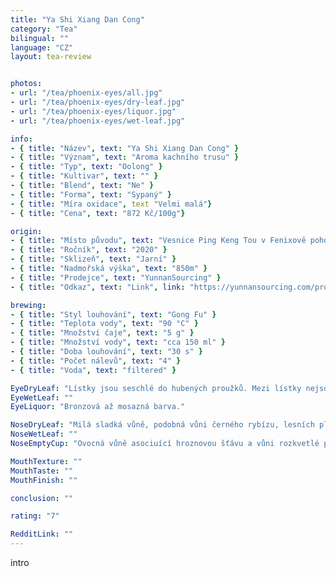 ```yaml
---
title: "Ya Shi Xiang Dan Cong"
category: "Tea"
bilingual: ""
language: "CZ"
layout: tea-review


photos:
- url: "/tea/phoenix-eyes/all.jpg"
- url: "/tea/phoenix-eyes/dry-leaf.jpg"
- url: "/tea/phoenix-eyes/liquor.jpg"
- url: "/tea/phoenix-eyes/wet-leaf.jpg"

info:
- { title: "Název", text: "Ya Shi Xiang Dan Cong" }
- { title: "Význam", text: "Aroma kachního trusu" }
- { title: "Typ", text: "Oolong" }
- { title: "Kultivar", text: "" }
- { title: "Blend", text: "Ne" }
- { title: "Forma", text: "Sypaný" }
- { title: "Míra oxidace", text "Velmi malá"}
- { title: "Cena", text: "872 Kč/100g"}

origin:
- { title: "Místo původu", text: "Vesnice Ping Keng Tou v Fenixově pohoří za hranicí provincie Guangdong" }
- { title: "Ročník", text: "2020" }
- { title: "Sklizeň", text: "Jarní" }
- { title: "Nadmořská výška", text: "850m" }
- { title: "Prodejce", text: "YunnanSourcing" }
- { title: "Odkaz", text: "Link", link: "https://yunnansourcing.com/products/king-of-duck-shit-aroma-dan-cong-oolong-tea" }

brewing:
- { title: "Styl louhování", text: "Gong Fu" }
- { title: "Teplota vody", text: "90 °C" }
- { title: "Množství čaje", text: "5 g" }
- { title: "Množství vody", text: "cca 150 ml" }
- { title: "Doba louhování", text: "30 s" }
- { title: "Počet nálevů", text: "4" }
- { title: "Voda", text: "filtered" }

EyeDryLeaf: "Lístky jsou seschlé do hubených proužků. Mezi lístky nejsou žádné větvičky. Lístky jsou sametově černé s občasným tmavě hnědým žilkováním."
EyeWetLeaf: ""
EyeLiquor: "Bronzová až mosazná barva."

NoseDryLeaf: "Milá sladká vůně, podobná vůni černého rybízu, lesních plodů, brusinek a cukrové vaty. "
NoseWetLeaf: ""
NoseEmptyCup: "Ovocná vůně asociuící hroznovou šťávu a vůni rozkvetlé pivoňky."

MouthTexture: ""
MouthTaste: ""
MouthFinish: ""

conclusion: ""

rating: "7"

RedditLink: ""
---
```


intro
